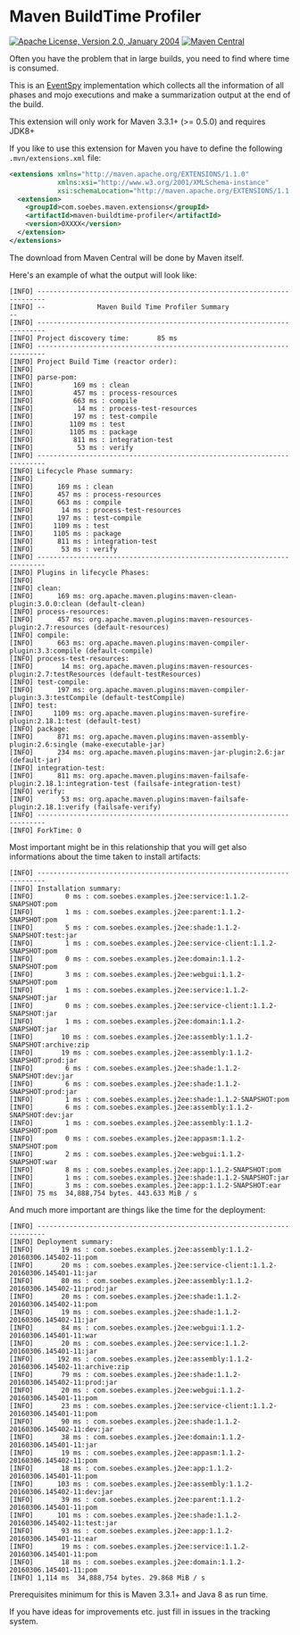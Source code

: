 # Maven BuildTime Profiler

[![Apache License, Version 2.0, January 2004](https://img.shields.io/github/license/khmarbaise/maven-buildtime-profiler.svg?label=License)](http://www.apache.org/licenses/)
[![Maven Central](https://img.shields.io/maven-central/v/com.soebes.maven.extensions/maven-buildtime-profiler.svg?label=Maven%20Central)](http://search.maven.org/#search%7Cga%7C1%7Cg%3A%22com.soebes.maven.extensions%22%20a%3A%22maven-buildtime-profiler%22)

Often you have the problem that in large builds, you need to find
where time is consumed.

This is an [EventSpy][1] implementation which collects all the information of
all phases and mojo executions and make a summarization output at the end of
the build.

This extension will only work for Maven 3.3.1+ (>= 0.5.0) and requires JDK8+

If you like to use this extension for Maven you have to define the following `.mvn/extensions.xml` file:

``` xml
<extensions xmlns="http://maven.apache.org/EXTENSIONS/1.1.0"
            xmlns:xsi="http://www.w3.org/2001/XMLSchema-instance"
            xsi:schemaLocation="http://maven.apache.org/EXTENSIONS/1.1.0 http://maven.apache.org/xsd/core-extensions-1.1.0.xsd">
  <extension>
    <groupId>com.soebes.maven.extensions</groupId>
    <artifactId>maven-buildtime-profiler</artifactId>
    <version>0XXXX</version>
  </extension>
</extensions>
```

The download from Maven Central will be done by Maven itself.

Here's an example of what the output will look like:

```
[INFO] ------------------------------------------------------------------------
[INFO] --             Maven Build Time Profiler Summary                      --
[INFO] ------------------------------------------------------------------------
[INFO] Project discovery time:       85 ms
[INFO] ------------------------------------------------------------------------
[INFO] Project Build Time (reactor order):
[INFO]
[INFO] parse-pom:
[INFO]          169 ms : clean
[INFO]          457 ms : process-resources
[INFO]          663 ms : compile
[INFO]           14 ms : process-test-resources
[INFO]          197 ms : test-compile
[INFO]         1109 ms : test
[INFO]         1105 ms : package
[INFO]          811 ms : integration-test
[INFO]           53 ms : verify
[INFO] ------------------------------------------------------------------------
[INFO] Lifecycle Phase summary:
[INFO]
[INFO]      169 ms : clean
[INFO]      457 ms : process-resources
[INFO]      663 ms : compile
[INFO]       14 ms : process-test-resources
[INFO]      197 ms : test-compile
[INFO]     1109 ms : test
[INFO]     1105 ms : package
[INFO]      811 ms : integration-test
[INFO]       53 ms : verify
[INFO] ------------------------------------------------------------------------
[INFO] Plugins in lifecycle Phases:
[INFO]
[INFO] clean:
[INFO]      169 ms: org.apache.maven.plugins:maven-clean-plugin:3.0.0:clean (default-clean)
[INFO] process-resources:
[INFO]      457 ms: org.apache.maven.plugins:maven-resources-plugin:2.7:resources (default-resources)
[INFO] compile:
[INFO]      663 ms: org.apache.maven.plugins:maven-compiler-plugin:3.3:compile (default-compile)
[INFO] process-test-resources:
[INFO]       14 ms: org.apache.maven.plugins:maven-resources-plugin:2.7:testResources (default-testResources)
[INFO] test-compile:
[INFO]      197 ms: org.apache.maven.plugins:maven-compiler-plugin:3.3:testCompile (default-testCompile)
[INFO] test:
[INFO]     1109 ms: org.apache.maven.plugins:maven-surefire-plugin:2.18.1:test (default-test)
[INFO] package:
[INFO]      871 ms: org.apache.maven.plugins:maven-assembly-plugin:2.6:single (make-executable-jar)
[INFO]      234 ms: org.apache.maven.plugins:maven-jar-plugin:2.6:jar (default-jar)
[INFO] integration-test:
[INFO]      811 ms: org.apache.maven.plugins:maven-failsafe-plugin:2.18.1:integration-test (failsafe-integration-test)
[INFO] verify:
[INFO]       53 ms: org.apache.maven.plugins:maven-failsafe-plugin:2.18.1:verify (failsafe-verify)
[INFO] ------------------------------------------------------------------------
[INFO] ForkTime: 0
```

Most important might be in this relationship that you will get also informations about the 
time taken to install artifacts:

```
[INFO] ------------------------------------------------------------------------
[INFO] Installation summary:
[INFO]        0 ms : com.soebes.examples.j2ee:service:1.1.2-SNAPSHOT:pom
[INFO]        1 ms : com.soebes.examples.j2ee:parent:1.1.2-SNAPSHOT:pom
[INFO]        5 ms : com.soebes.examples.j2ee:shade:1.1.2-SNAPSHOT:test:jar
[INFO]        1 ms : com.soebes.examples.j2ee:service-client:1.1.2-SNAPSHOT:pom
[INFO]        0 ms : com.soebes.examples.j2ee:domain:1.1.2-SNAPSHOT:pom
[INFO]        3 ms : com.soebes.examples.j2ee:webgui:1.1.2-SNAPSHOT:pom
[INFO]        1 ms : com.soebes.examples.j2ee:service:1.1.2-SNAPSHOT:jar
[INFO]        0 ms : com.soebes.examples.j2ee:service-client:1.1.2-SNAPSHOT:jar
[INFO]        1 ms : com.soebes.examples.j2ee:domain:1.1.2-SNAPSHOT:jar
[INFO]       10 ms : com.soebes.examples.j2ee:assembly:1.1.2-SNAPSHOT:archive:zip
[INFO]       19 ms : com.soebes.examples.j2ee:assembly:1.1.2-SNAPSHOT:prod:jar
[INFO]        6 ms : com.soebes.examples.j2ee:shade:1.1.2-SNAPSHOT:dev:jar
[INFO]        6 ms : com.soebes.examples.j2ee:shade:1.1.2-SNAPSHOT:prod:jar
[INFO]        1 ms : com.soebes.examples.j2ee:shade:1.1.2-SNAPSHOT:pom
[INFO]        6 ms : com.soebes.examples.j2ee:assembly:1.1.2-SNAPSHOT:dev:jar
[INFO]        1 ms : com.soebes.examples.j2ee:assembly:1.1.2-SNAPSHOT:pom
[INFO]        0 ms : com.soebes.examples.j2ee:appasm:1.1.2-SNAPSHOT:pom
[INFO]        2 ms : com.soebes.examples.j2ee:webgui:1.1.2-SNAPSHOT:war
[INFO]        8 ms : com.soebes.examples.j2ee:app:1.1.2-SNAPSHOT:pom
[INFO]        1 ms : com.soebes.examples.j2ee:shade:1.1.2-SNAPSHOT:jar
[INFO]        3 ms : com.soebes.examples.j2ee:app:1.1.2-SNAPSHOT:ear
[INFO] 75 ms  34,888,754 bytes. 443.633 MiB / s
```

And much more important are things like the time for the deployment:

```
[INFO] ------------------------------------------------------------------------
[INFO] Deployment summary:
[INFO]       19 ms : com.soebes.examples.j2ee:assembly:1.1.2-20160306.145402-11:pom
[INFO]       20 ms : com.soebes.examples.j2ee:service-client:1.1.2-20160306.145401-11:jar
[INFO]       80 ms : com.soebes.examples.j2ee:assembly:1.1.2-20160306.145402-11:prod:jar
[INFO]       20 ms : com.soebes.examples.j2ee:shade:1.1.2-20160306.145402-11:pom
[INFO]       19 ms : com.soebes.examples.j2ee:shade:1.1.2-20160306.145402-11:jar
[INFO]       84 ms : com.soebes.examples.j2ee:webgui:1.1.2-20160306.145401-11:war
[INFO]       20 ms : com.soebes.examples.j2ee:service:1.1.2-20160306.145401-11:jar
[INFO]      192 ms : com.soebes.examples.j2ee:assembly:1.1.2-20160306.145402-11:archive:zip
[INFO]       79 ms : com.soebes.examples.j2ee:shade:1.1.2-20160306.145402-11:prod:jar
[INFO]       20 ms : com.soebes.examples.j2ee:webgui:1.1.2-20160306.145401-11:pom
[INFO]       23 ms : com.soebes.examples.j2ee:service-client:1.1.2-20160306.145401-11:pom
[INFO]       90 ms : com.soebes.examples.j2ee:shade:1.1.2-20160306.145402-11:dev:jar
[INFO]       38 ms : com.soebes.examples.j2ee:domain:1.1.2-20160306.145401-11:jar
[INFO]       19 ms : com.soebes.examples.j2ee:appasm:1.1.2-20160306.145402-11:pom
[INFO]       18 ms : com.soebes.examples.j2ee:app:1.1.2-20160306.145401-11:pom
[INFO]      103 ms : com.soebes.examples.j2ee:assembly:1.1.2-20160306.145402-11:dev:jar
[INFO]       39 ms : com.soebes.examples.j2ee:parent:1.1.2-20160306.145401-11:pom
[INFO]      101 ms : com.soebes.examples.j2ee:shade:1.1.2-20160306.145402-11:test:jar
[INFO]       93 ms : com.soebes.examples.j2ee:app:1.1.2-20160306.145401-11:ear
[INFO]       19 ms : com.soebes.examples.j2ee:service:1.1.2-20160306.145401-11:pom
[INFO]       18 ms : com.soebes.examples.j2ee:domain:1.1.2-20160306.145401-11:pom
[INFO] 1,114 ms  34,888,754 bytes. 29.868 MiB / s
```

Prerequisites minimum for this is Maven 3.3.1+ and Java 8 as run time.

If you have ideas for improvements etc. just fill in issues in the tracking system.

[1]: https://maven.apache.org/ref/3.3.1/maven-core/apidocs/org/apache/maven/eventspy/AbstractEventSpy.html
